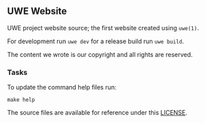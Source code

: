 ## UWE Website

UWE project website source; the first website created using `uwe(1)`.

For development run `uwe dev` for a release build run `uwe build`.

The content we wrote is our copyright and all rights are reserved.

### Tasks

To update the command help files run:

```
make help
```

The source files are available for reference under this [LICENSE](/LICENSE).
